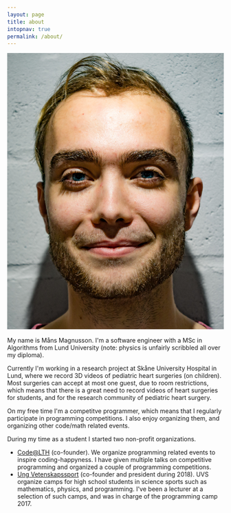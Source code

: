 ```yaml
---
layout: page
title: about
intopnav: true
permalink: /about/
---
```


<img class="col one right" src="/img/mans_wall.jpg">

My name is Måns Magnusson. I'm a software engineer with a MSc in Algorithms from Lund University (note: physics is unfairly scribbled all over my diploma). 

Currently I'm working in a research project at Skåne University Hospital in Lund, where we record 3D videos of pediatric heart surgeries (on children). Most surgeries can accept at most one guest, due to room restrictions, which means that there is a great need to record videos of heart surgeries for students, and for the research community of pediatric heart surgery.

On my free time I'm a competitve programmer, which means that I regularly participate in programming competitions. I also enjoy organizing them, and organizing other code/math related events. 

During my time as a student I started two non-profit organizations.

- [Code@LTH](https://www.codeatlth.org) (co-founder). We organize programming related events to inspire coding-happyness. I have given multiple talks on competitive programming and organized a couple of programming competitions.
- [Ung Vetenskapssport](https://ungvetenskapssport.se/) (co-founder and president during 2018). UVS organize camps for high school students in science sports such as mathematics, physics, and programming. I've been a lecturer at a selection of such camps, and was in charge of the programming camp 2017.

